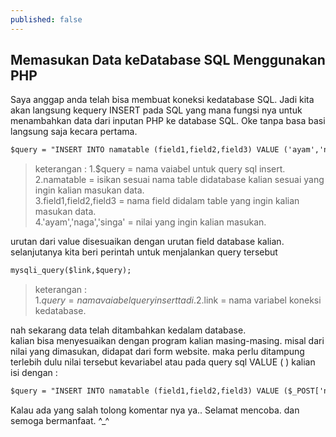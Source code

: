 ```yaml
---
published: false
---
```

## Memasukan Data keDatabase SQL Menggunakan PHP 

Saya anggap anda telah bisa membuat koneksi kedatabase SQL. Jadi kita akan langsung kequery INSERT pada SQL yang mana fungsi nya untuk menambahkan data dari inputan PHP ke database SQL. Oke tanpa basa basi langsung saja kecara pertama.

```html
$query = "INSERT INTO namatable (field1,field2,field3) VALUE ('ayam','naga','singa')"
```

> keterangan : 1.$query = nama vaiabel untuk query sql insert.  
2.namatable = isikan sesuai nama table didatabase kalian sesuai yang ingin kalian masukan data.  
3.field1,field2,field3 = nama field didalam table yang ingin kalian masukan data.  
4.'ayam','naga','singa' = nilai yang ingin kalian masukan.  

urutan dari value disesuaikan dengan urutan field database kalian.  
selanjutanya kita beri perintah untuk menjalankan query tersebut
```html
mysqli_query($link,$query);
```
> keterangan :  
1.$query = nama vaiabel query insert tadi.  
2.$link = nama variabel koneksi kedatabase.  

nah sekarang data telah ditambahkan kedalam database.  
kalian bisa menyesuaikan dengan program kalian masing-masing. misal dari nilai yang dimasukan, didapat dari
form website. maka perlu ditampung terlebih dulu nilai tersebut kevariabel atau pada query sql VALUE ( ) kalian isi dengan :

```html
$query = "INSERT INTO namatable (field1,field2,field3) VALUE ($_POST['nama_input'],$_POST['nama_input'],$_POST['nama_input'])"
```

Kalau ada yang salah tolong komentar nya ya.. Selamat mencoba. dan semoga bermanfaat. ^_^
